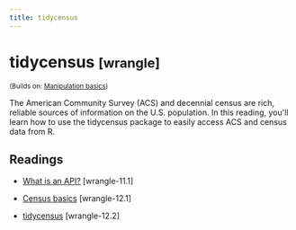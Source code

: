 ```yaml
---
title: tidycensus
---
```


<!-- Generated automatically from tidycensus.yml. Do not edit by hand -->

# tidycensus <small class='wrangle'>[wrangle]</small>
<small>(Builds on: [Manipulation basics](manip-basics.md))</small>

The American Community Survey (ACS) and decennial census are rich, reliable
sources of information on the U.S. population. In this reading, you'll learn how 
to use the tidycensus package to easily access ACS and census data from R. 

## Readings

  * [What is an API?](https://dcl-wrangle.stanford.edu/api-basics.html#what-is-an-api) [wrangle-11.1]

  * [Census basics](https://dcl-wrangle.stanford.edu/census.html#census-basics) [wrangle-12.1]

  * [tidycensus](https://dcl-wrangle.stanford.edu/census.html#tidycensus) [wrangle-12.2]


